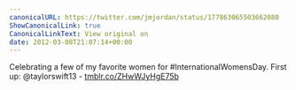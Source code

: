 ```yaml
---
canonicalURL: https://twitter.com/jmjordan/status/177863065503662080
ShowCanonicalLink: true
CanonicalLinkText: View original on
date: 2012-03-08T21:07:14+00:00
---
```

Celebrating a few of my favorite women for #InternationalWomensDay. First up: @taylorswift13 - [tmblr.co/ZHwWJyHgE75b](http://tmblr.co/ZHwWJyHgE75b)